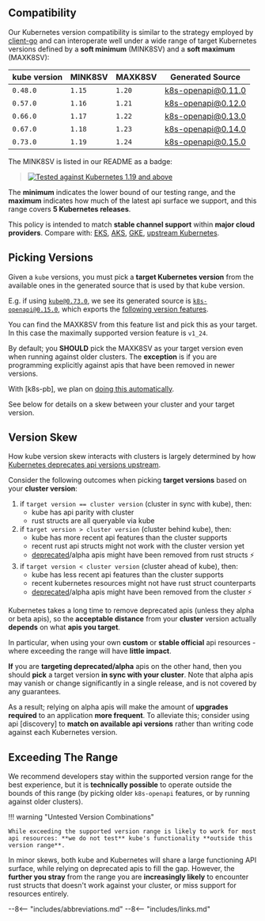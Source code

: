 ## Compatibility

Our Kubernetes version compatibility is similar to the strategy employed by [client-go](https://github.com/kubernetes/client-go#compatibility-matrix) and can interoperate well under a wide range of target Kubernetes versions defined by a **soft minimum** (MINK8SV) and a **soft maximum** (MAXK8SV):

| kube version   | MINK8SV   | MAXK8SV  | Generated Source  |
| -------------- | --------- | -------- | ----------------- |
| `0.48.0`       |  `1.15`   | `1.20`   | [k8s-openapi@0.11.0](https://github.com/Arnavion/k8s-openapi/blob/master/CHANGELOG.md#v0110-2021-01-23) |
| `0.57.0`       |  `1.16`   | `1.21`   | [k8s-openapi@0.12.0](https://github.com/Arnavion/k8s-openapi/blob/master/CHANGELOG.md#v0120-2021-06-15) |
| `0.66.0`       |  `1.17`   | `1.22`   | [k8s-openapi@0.13.0](https://github.com/Arnavion/k8s-openapi/blob/master/CHANGELOG.md#v0131-2021-10-08) |
| `0.67.0`       |  `1.18`   | `1.23`   | [k8s-openapi@0.14.0](https://github.com/Arnavion/k8s-openapi/blob/master/CHANGELOG.md#v0140-2022-01-23) |
| `0.73.0`       |  `1.19`   | `1.24`   | [k8s-openapi@0.15.0](https://github.com/Arnavion/k8s-openapi/blob/master/CHANGELOG.md#v0150-2022-05-22) |

The MINK8SV is listed in our README as a badge:

> [![Tested against Kubernetes 1.19 and above](https://img.shields.io/badge/MINK8SV-1.19-326ce5.svg)](https://kube.rs/kubernetes-version)

The **minimum** indicates the lower bound of our testing range, and the **maximum** indicates how much of the latest api surface we support, and this range covers **5 Kubernetes releases**.

This policy is intended to match **stable channel support** within **major cloud providers**.
Compare with: [EKS](https://docs.aws.amazon.com/eks/latest/userguide/kubernetes-versions.html), [AKS](https://docs.microsoft.com/en-us/azure/aks/supported-kubernetes-versions?tabs=azure-cli#aks-kubernetes-release-calendar), [GKE](https://cloud.google.com/kubernetes-engine/docs/release-notes-stable), [upstream Kubernetes](https://endoflife.date/google-kubernetes-engine).

## Picking Versions

Given a `kube` versions, you must pick a **target Kubernetes version** from the available ones in the generated source that is used by that kube version.

E.g. if using [`kube@0.73.0`](https://docs.rs/kube/0.73.0/kube/), we see its generated source is [`k8s-openapi@0.15.0`](https://docs.rs/k8s-openapi/0.15.0/k8s_openapi/), which exports the [following version features](https://docs.rs/crate/k8s-openapi/0.15.0/features).

You can find the MAXK8SV from this feature list and pick this as your target. In this case the maximally supported version feature is `v1_24`.

By default; you **SHOULD** pick the MAXK8SV as your target version even when running against older clusters. The **exception** is if you are programming explicitly against apis that have been removed in newer versions.

With [k8s-pb], we plan on [doing this automatically](https://github.com/kube-rs/k8s-pb/issues/10).

See below for details on a skew between your cluster and your target version.

## Version Skew

How kube version skew interacts with clusters is largely determined by how [Kubernetes deprecates api versions upstream](https://kubernetes.io/docs/reference/using-api/deprecation-policy/).

Consider the following outcomes when picking **target versions** based on your **cluster version**:

1. if `target version == cluster version` (cluster in sync with kube), then:
    * kube has api parity with cluster
    * rust structs are all queryable via kube
2. if `target version > cluster version` (cluster behind kube), then:
    * kube has more recent api features than the cluster supports
    * recent rust api structs might not work with the cluster version yet
    * [deprecated](https://kubernetes.io/docs/reference/using-api/deprecation-policy/)/alpha apis might have been removed from rust structs ⚡
3. if `target version < cluster version` (cluster ahead of kube), then:
    * kube has less recent api features than the cluster supports
    * recent kubernetes resources might not have rust struct counterparts
    * [deprecated](https://kubernetes.io/docs/reference/using-api/deprecation-policy/)/alpha apis might have been removed from the cluster ⚡

Kubernetes takes a long time to remove deprecated apis (unless they alpha or beta apis), so the **acceptable distance** from your **cluster** version actually **depends** on what **apis you target**.

In particular, when using your own **custom** or **stable official** api resources - where exceeding the range will have **little impact**.

**If** you are **targeting deprecated/alpha** apis on the other hand, then you should **pick** a target version **in sync with your cluster**. Note that alpha apis may vanish or change significantly in a single release, and is not covered by any guarantees.

As a result; relying on alpha apis will make the amount of **upgrades required** to an application **more frequent**. To alleviate this; consider using api [discovery] to **match on available api versions** rather than writing code against each Kubernetes version.

## Exceeding The Range

We recommend developers stay within the supported version range for the best experience, but it is **technically possible** to operate outside the bounds of this range (by picking older `k8s-openapi` features, or by running against older clusters).

!!! warning "Untested Version Combinations"

    While exceeding the supported version range is likely to work for most api resources: **we do not test** kube's functionality **outside this version range**.

In minor skews, both kube and Kubernetes will share a large functioning API surface, while relying on deprecated apis to fill the gap. However, the **further you stray** from the range you are **increasingly likely** to encounter rust structs that doesn't work against your cluster, or miss support for resources entirely.

--8<-- "includes/abbreviations.md"
--8<-- "includes/links.md"
